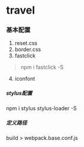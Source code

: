# travel

### 基本配置
1. reset.css
2. border.css
3. fastclick
> npm i fastclick -S

4. iconfont

##### stylus配置
npm i stylus stylus-loader -S
##### 定义路径
build > webpack.base.conf.js